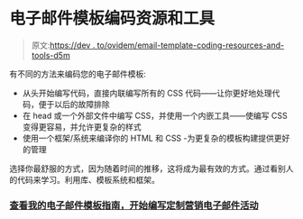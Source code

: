 # 电子邮件模板编码资源和工具

> 原文:[https://dev . to/ovidem/email-template-coding-resources-and-tools-d5m](https://dev.to/ovidem/email-template-coding-resources-and-tools-d5m)

有不同的方法来编码您的电子邮件模板:

*   从头开始编写代码，直接内联编写所有的 CSS 代码——让你更好地处理代码，便于以后的故障排除
*   在 head 或一个外部文件中编写 CSS，并使用一个内嵌工具——使编写 CSS 变得更容易，并允许更复杂的样式
*   使用一个框架/系统来编译你的 HTML 和 CSS -为更复杂的模板构建提供更好的管理

选择你最舒服的方式，因为随着时间的推移，这将成为最有效的方式。通过看别人的代码来学习。利用库、模板系统和框架。

### [查看我的电子邮件模板指南，开始编写定制营销电子邮件活动](https://blocksedit.com/email-template-guide/code/)